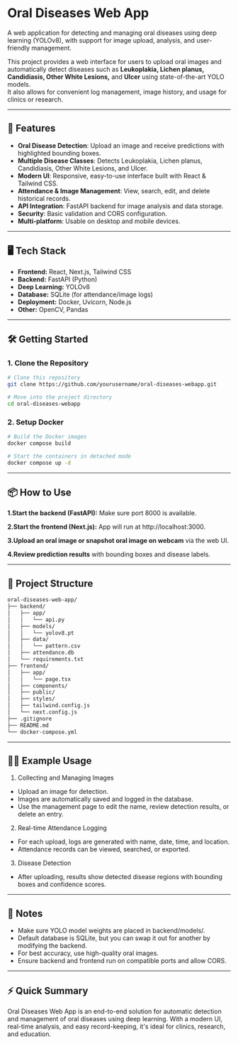 # Oral Diseases Web App

A web application for detecting and managing oral diseases using deep learning (YOLOv8), with support for image upload, analysis, and user-friendly management.

This project provides a web interface for users to upload oral images and automatically detect diseases such as **Leukoplakia, Lichen planus, Candidiasis, Other White Lesions,** and **Ulcer** using state-of-the-art YOLO models.  
It also allows for convenient log management, image history, and usage for clinics or research.

---

## 🚀 Features

- **Oral Disease Detection**: Upload an image and receive predictions with highlighted bounding boxes.
- **Multiple Disease Classes**: Detects Leukoplakia, Lichen planus, Candidiasis, Other White Lesions, and Ulcer.
- **Modern UI**: Responsive, easy-to-use interface built with React & Tailwind CSS.
- **Attendance & Image Management**: View, search, edit, and delete historical records.
- **API Integration**: FastAPI backend for image analysis and data storage.
- **Security**: Basic validation and CORS configuration.
- **Multi-platform**: Usable on desktop and mobile devices.

---

## 🖥️ Tech Stack

- **Frontend:** React, Next.js, Tailwind CSS
- **Backend:** FastAPI (Python)
- **Deep Learning:** YOLOv8
- **Database:** SQLite (for attendance/image logs)
- **Deployment:** Docker, Uvicorn, Node.js
- **Other:** OpenCV, Pandas

---

## 🛠️ Getting Started

### 1. Clone the Repository

```bash
# Clone this repository
git clone https://github.com/yourusername/oral-diseases-webapp.git

# Move into the project directory
cd oral-diseases-webapp
```

### 2. Setup Docker

```bash
# Build the Docker images
docker compose build

# Start the containers in detached mode
docker compose up -d
```
---

## 📦 How to Use

**1.Start the backend (FastAPI):** Make sure port 8000 is available.

**2.Start the frontend (Next.js):** App will run at http://localhost:3000.

**3.Upload an oral image or snapshot oral image on webcam** via the web UI.

**4.Review prediction results** with bounding boxes and disease labels.

---

## 📁 Project Structure

```bash
oral-diseases-web-app/
├── backend/
│   ├── app/
│   │   └── api.py
│   ├── models/
│   │   └── yolov8.pt
│   ├── data/
│   │   └── pattern.csv
│   ├── attendance.db
│   └── requirements.txt
├── frontend/
│   ├── app/
│   │   └── page.tsx
│   ├── components/
│   ├── public/
│   ├── styles/
│   ├── tailwind.config.js
│   └── next.config.js
├── .gitignore
├── README.md
└── docker-compose.yml
```
---

## 🧑‍💻 Example Usage

1. Collecting and Managing Images
- Upload an image for detection.
- Images are automatically saved and logged in the database.
- Use the management page to edit the name, review detection results, or delete an entry.

2. Real-time Attendance Logging
- For each upload, logs are generated with name, date, time, and location.
- Attendance records can be viewed, searched, or exported.

3. Disease Detection
- After uploading, results show detected disease regions with bounding boxes and confidence scores.

---

## 📝 Notes
- Make sure YOLO model weights are placed in backend/models/.
- Default database is SQLite, but you can swap it out for another by modifying the backend.
- For best accuracy, use high-quality oral images.
- Ensure backend and frontend run on compatible ports and allow CORS.

---

## ⚡ Quick Summary
Oral Diseases Web App is an end-to-end solution for automatic detection and management of oral diseases using deep learning.
With a modern UI, real-time analysis, and easy record-keeping, it's ideal for clinics, research, and education.

